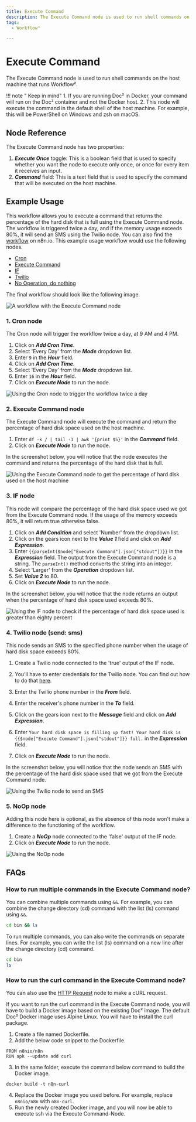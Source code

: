 ```yaml
---
title: Execute Command
description: The Execute Command node is used to run shell commands on the host machine that runs Workflow²
tags:
  - Workflow²

---
```


# Execute Command

The Execute Command node is used to run shell commands on the host machine that runs Workflow².

!!! note " Keep in mind"
    1. If you are running Doc² in Docker, your command will run on the Doc² container and not the Docker host.
2. This node will execute the command in the default shell of the host machine. For example, this will be PowerShell on Windows and zsh on macOS.


## Node Reference

The Execute Command node has two properties:
1. ***Execute Once*** toggle: This is a boolean field that is used to specify whether you want the node to execute only once, or once for every item it receives an input.
2. ***Command*** field: This is a text field that is used to specify the command that will be executed on the host machine.


## Example Usage

This workflow allows you to execute a command that returns the percentage of the hard disk that is full using the Execute Command node. The workflow is triggered twice a day, and if the memory usage exceeds 80%, it will send an SMS using the Twilio node. You can also find the [workflow](https://n8n.io/workflows/716) on n8n.io. This example usage workflow would use the following nodes.
- [Cron](/workflow/integrations/core-nodes/n8n-nodes-base.cron/)
- [Execute Command]()
- [IF](/workflow/integrations/core-nodes/n8n-nodes-base.if/)
- [Twilio](/workflow/integrations/nodes/n8n-nodes-base.twilio/)
- [No Operation, do nothing](/workflow/integrations/core-nodes/n8n-nodes-base.noOp/)


The final workflow should look like the following image.

![A workflow with the Execute Command node](/_images/integrations/core-nodes/executecommand/workflow.png)

### 1. Cron node

The Cron node will trigger the workflow twice a day, at 9 AM and 4 PM.

1. Click on ***Add Cron Time***.
2. Select 'Every Day' from the ***Mode*** dropdown list.
3. Enter `9` in the ***Hour*** field.
4. Click on ***Add Cron Time***.
5. Select 'Every Day' from the ***Mode*** dropdown list.
6. Enter `16` in the ***Hour*** field.
7. Click on ***Execute Node*** to run the node.

![Using the Cron node to trigger the workflow twice a day](/_images/integrations/core-nodes/executecommand/cron_node.png)


### 2. Execute Command node

The Execute Command node will execute the command and return the percentage of hard disk space used on the host machine.

1. Enter `df -k / | tail -1 | awk '{print $5}'` in the ***Command*** field.
2. Click on ***Execute Node*** to run the node.


In the screenshot below, you will notice that the node executes the command and returns the percentage of the hard disk that is full.

![Using the Execute Command node to get the percentage of hard disk used on the host machine](/_images/integrations/core-nodes/executecommand/executecommand_node.png)


### 3. IF node

This node will compare the percentage of the hard disk space used we got from the Execute Command node. If the usage of the memory exceeds 80%, it will return true otherwise false.

1. Click on ***Add Condition*** and select 'Number' from the dropdown list.
2. Click on the gears icon next to the ***Value 1*** field and click on ***Add Expression***.
3. Enter `{{parseInt($node["Execute Command"].json["stdout"])}}` in the ***Expression*** field. The output from the Execute Command node is a string. The `parseInt()` method converts the string into an integer.
4. Select 'Larger' from the ***Operation*** dropdown list.
5. Set ***Value 2*** to 80.
5. Click on ***Execute Node*** to run the node.


In the screenshot below, you will notice that the node returns an output when the percentage of hard disk space used exceeds 80%.

![Using the IF node to check if the percentage of hard disk space used is greater than eighty percent](/_images/integrations/core-nodes/executecommand/if_node.png)

### 4. Twilio node (send: sms)

This node sends an SMS to the specified phone number when the usage of hard disk space  exceeds 80%.

1. Create a Twilio node connected to the 'true' output of the IF node.
2. You'll have to enter credentials for the Twilio node. You can find out how to do that [here](/workflow/integrations/credentials/twilio/).
3. Enter the Twilio phone number in the ***From*** field.
4. Enter the receiver's phone number in the ***To*** field.
5. Click on the gears icon next to the ***Message*** field and click on ***Add Expression***.

6. Enter `Your hard disk space is filling up fast! Your hard disk is {{$node["Execute Command"].json["stdout"]}} full.` in the ***Expression*** field.
7. Click on ***Execute Node*** to run the node.


In the screenshot below, you will notice that the node sends an SMS with the percentage of the hard disk space used that we got from the Execute Command node.

![Using the Twilio node to send an SMS](/_images/integrations/core-nodes/executecommand/twilio_node.png)

### 5. NoOp node
Adding this node here is optional, as the absence of this node won't make a difference to the functioning of the workflow.

1. Create a ***NoOp*** node connected to the 'false' output of the IF node.
2. Click on ***Execute Node*** to run the node.

![Using the NoOp node](/_images/integrations/core-nodes/executecommand/noop_node.png)

## FAQs

### How to run multiple commands in the Execute Command node?
You can combine multiple commands using `&&`. For example, you can combine the change directory (cd) command with the list (ls) command using `&&`.
```bash
cd bin && ls
```

To run multiple commands, you can also write the commands on separate lines. For example, you can write the list (ls) command on a new line after the change directory (cd) command.
```bash
cd bin
ls
```

### How to run the curl command in the Execute Command node?

You can also use the [HTTP Request](/workflow/integrations/core-nodes/n8n-nodes-base.httpRequest/) node to make a cURL request.

If you want to run the curl command in the Execute Command node, you will have to build a Docker image based on the existing Doc² image. The default Doc² Docker image uses Alpine Linux. You will have to install the curl package.
1. Create a file named Dockerfile.
2. Add the below code snippet to the Dockerfile.
```
FROM n8nio/n8n
RUN apk --update add curl
```
3. In the same folder, execute the command below command to build the Docker image.
```
docker build -t n8n-curl
```
4. Replace the Docker image you used before. For example, replace `n8nio/n8n` with `n8n-curl`.
5. Run the newly created Docker image, and you will now be able to execute ssh via the Execute Command-Node.




